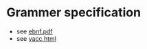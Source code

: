 # Grammer specification

* see [ebnf.pdf](https://ics.uci.edu/~pattis/ICS-33/lectures/ebnf.pdf)
* see [yacc.html](https://silcnitc.github.io/yacc.html)
